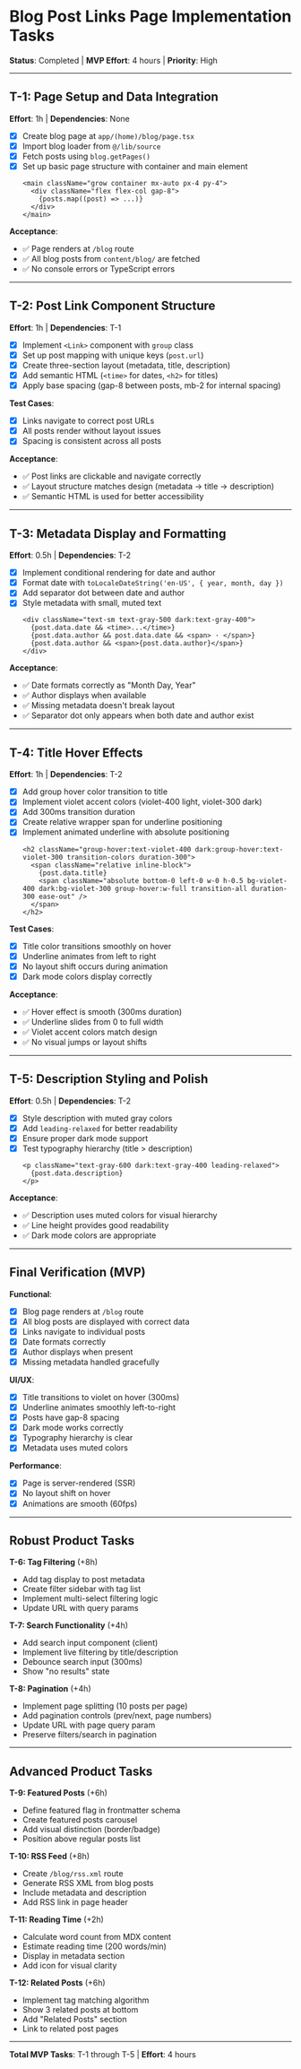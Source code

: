 # Blog Post Links Page Implementation Tasks

**Status**: Completed | **MVP Effort**: 4 hours | **Priority**: High

---

## T-1: Page Setup and Data Integration

**Effort**: 1h | **Dependencies**: None

- [x] Create blog page at `app/(home)/blog/page.tsx`
- [x] Import blog loader from `@/lib/source`
- [x] Fetch posts using `blog.getPages()`
- [x] Set up basic page structure with container and main element
  ```tsx
  <main className="grow container mx-auto px-4 py-4">
    <div className="flex flex-col gap-8">
      {posts.map((post) => ...)}
    </div>
  </main>
  ```

**Acceptance**:
- ✅ Page renders at `/blog` route
- ✅ All blog posts from `content/blog/` are fetched
- ✅ No console errors or TypeScript errors

---

## T-2: Post Link Component Structure

**Effort**: 1h | **Dependencies**: T-1

- [x] Implement `<Link>` component with `group` class
- [x] Set up post mapping with unique keys (`post.url`)
- [x] Create three-section layout (metadata, title, description)
- [x] Add semantic HTML (`<time>` for dates, `<h2>` for titles)
- [x] Apply base spacing (gap-8 between posts, mb-2 for internal spacing)

**Test Cases**:
- [x] Links navigate to correct post URLs
- [x] All posts render without layout issues
- [x] Spacing is consistent across all posts

**Acceptance**:
- ✅ Post links are clickable and navigate correctly
- ✅ Layout structure matches design (metadata → title → description)
- ✅ Semantic HTML is used for better accessibility

---

## T-3: Metadata Display and Formatting

**Effort**: 0.5h | **Dependencies**: T-2

- [x] Implement conditional rendering for date and author
- [x] Format date with `toLocaleDateString('en-US', { year, month, day })`
- [x] Add separator dot between date and author
- [x] Style metadata with small, muted text
  ```tsx
  <div className="text-sm text-gray-500 dark:text-gray-400">
    {post.data.date && <time>...</time>}
    {post.data.author && post.data.date && <span> · </span>}
    {post.data.author && <span>{post.data.author}</span>}
  </div>
  ```

**Acceptance**:
- ✅ Date formats correctly as "Month Day, Year"
- ✅ Author displays when available
- ✅ Missing metadata doesn't break layout
- ✅ Separator dot only appears when both date and author exist

---

## T-4: Title Hover Effects

**Effort**: 1h | **Dependencies**: T-2

- [x] Add group hover color transition to title
- [x] Implement violet accent colors (violet-400 light, violet-300 dark)
- [x] Add 300ms transition duration
- [x] Create relative wrapper span for underline positioning
- [x] Implement animated underline with absolute positioning
  ```tsx
  <h2 className="group-hover:text-violet-400 dark:group-hover:text-violet-300 transition-colors duration-300">
    <span className="relative inline-block">
      {post.data.title}
      <span className="absolute bottom-0 left-0 w-0 h-0.5 bg-violet-400 dark:bg-violet-300 group-hover:w-full transition-all duration-300 ease-out" />
    </span>
  </h2>
  ```

**Test Cases**:
- [x] Title color transitions smoothly on hover
- [x] Underline animates from left to right
- [x] No layout shift occurs during animation
- [x] Dark mode colors display correctly

**Acceptance**:
- ✅ Hover effect is smooth (300ms duration)
- ✅ Underline slides from 0 to full width
- ✅ Violet accent colors match design
- ✅ No visual jumps or layout shifts

---

## T-5: Description Styling and Polish

**Effort**: 0.5h | **Dependencies**: T-2

- [x] Style description with muted gray colors
- [x] Add `leading-relaxed` for better readability
- [x] Ensure proper dark mode support
- [x] Test typography hierarchy (title > description)
  ```tsx
  <p className="text-gray-600 dark:text-gray-400 leading-relaxed">
    {post.data.description}
  </p>
  ```

**Acceptance**:
- ✅ Description uses muted colors for visual hierarchy
- ✅ Line height provides good readability
- ✅ Dark mode colors are appropriate

---

## Final Verification (MVP)

**Functional**:
- [x] Blog page renders at `/blog` route
- [x] All blog posts are displayed with correct data
- [x] Links navigate to individual posts
- [x] Date formats correctly
- [x] Author displays when present
- [x] Missing metadata handled gracefully

**UI/UX**:
- [x] Title transitions to violet on hover (300ms)
- [x] Underline animates smoothly left-to-right
- [x] Posts have gap-8 spacing
- [x] Dark mode works correctly
- [x] Typography hierarchy is clear
- [x] Metadata uses muted colors

**Performance**:
- [x] Page is server-rendered (SSR)
- [x] No layout shift on hover
- [x] Animations are smooth (60fps)

---

## Robust Product Tasks

**T-6: Tag Filtering** (+8h)
- Add tag display to post metadata
- Create filter sidebar with tag list
- Implement multi-select filtering logic
- Update URL with query params

**T-7: Search Functionality** (+4h)
- Add search input component (client)
- Implement live filtering by title/description
- Debounce search input (300ms)
- Show "no results" state

**T-8: Pagination** (+4h)
- Implement page splitting (10 posts per page)
- Add pagination controls (prev/next, page numbers)
- Update URL with page query param
- Preserve filters/search in pagination

---

## Advanced Product Tasks

**T-9: Featured Posts** (+6h)
- Define featured flag in frontmatter schema
- Create featured posts carousel
- Add visual distinction (border/badge)
- Position above regular posts list

**T-10: RSS Feed** (+8h)
- Create `/blog/rss.xml` route
- Generate RSS XML from blog posts
- Include metadata and description
- Add RSS link in page header

**T-11: Reading Time** (+2h)
- Calculate word count from MDX content
- Estimate reading time (200 words/min)
- Display in metadata section
- Add icon for visual clarity

**T-12: Related Posts** (+6h)
- Implement tag matching algorithm
- Show 3 related posts at bottom
- Add "Related Posts" section
- Link to related post pages

---

**Total MVP Tasks**: T-1 through T-5 | **Effort**: 4 hours

